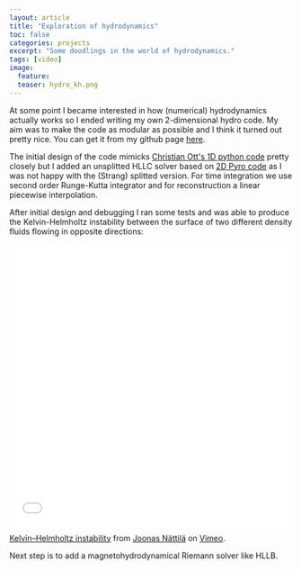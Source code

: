 ```yaml
---
layout: article
title: "Exploration of hydrodynamics"
toc: false
categories: projects
excerpt: "Some doodlings in the world of hydrodynamics."
tags: [video]
image:
  feature:
  teaser: hydro_kh.png
---
```


At some point I became interested in how (numerical) hydrodynamics actually works so I ended writing my own 2-dimensional hydro code.
My aim was to make the code as modular as possible and I think it turned out pretty nice.
You can get it from my github page [here](https://github.com/natj/hydro).

The initial design of the code mimicks [Christian Ott's 1D python code](http://www.tapir.caltech.edu/~cott/ay190/) pretty closely but I added an unsplitted HLLC solver based on [2D Pyro code](http://bender.astro.sunysb.edu/hydro_by_example/index.html) as I was not happy with the (Strang) splitted version.
For time integration we use second order Runge-Kutta integrator and for reconstruction a linear piecewise interpolation.

After initial design and debugging I ran some tests and was able to produce the Kelvin-Helmholtz instability between the surface of two different density fluids flowing in opposite directions:

<iframe src="//player.vimeo.com/video/95607699" width="500" height="500" frameborder="0" webkitallowfullscreen mozallowfullscreen allowfullscreen></iframe> <p><a href="https://vimeo.com/95607699">Kelvin&ndash;Helmholtz instability</a> from <a href="https://vimeo.com/user28191808">Joonas N&auml;ttil&auml;</a> on <a href="https://vimeo.com">Vimeo</a>.</p>

Next step is to add a magnetohydrodynamical Riemann solver like HLLB.